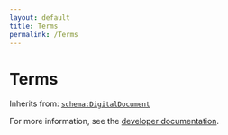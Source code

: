 ```yaml
---
layout: default
title: Terms
permalink: /Terms
---
```


# Terms


Inherits from: [`schema:DigitalDocument`](https://schema.org/DigitalDocument)

For more information, see the [developer documentation](https://developer.openactive.io/data-model/types/).